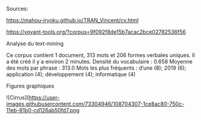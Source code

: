 Sources: 

https://mahou-iryoku.github.io/TRAN_Vincent/cv.html

https://voyant-tools.org/?corpus=9f092f8de15b7acac2bce02782536f56

Analyse du text-mining 

Ce corpus contient 1 document, 313 mots et 206 formes verbales uniques. 
Il a été créé il y a environ 2 minutes.
Densité du vocabulaire : 0.658
Moyenne des mots par phrase : 313.0
Mots les plus fréquents : d’une (8); 2019 (6); application (4); développement (4); informatique (4)

Figures graphiques

![Cirrus](https://user-images.githubusercontent.com/73304946/108704307-1ce8ac80-750c-11eb-81b0-cd126ab50fd7.png
